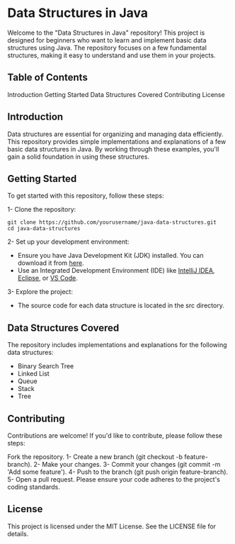 # Data Structures in Java
Welcome to the "Data Structures in Java" repository! This project is designed for beginners who want to learn and implement basic data structures using Java. The repository focuses on a few fundamental structures, making it easy to understand and use them in your projects.


## Table of Contents
Introduction
Getting Started
Data Structures Covered
Contributing
License


## Introduction
Data structures are essential for organizing and managing data efficiently. This repository provides simple implementations and explanations of a few basic data structures in Java. By working through these examples, you'll gain a solid foundation in using these structures.


## Getting Started
To get started with this repository, follow these steps:

1- Clone the repository:

```
git clone https://github.com/yourusername/java-data-structures.git
cd java-data-structures
```
2- Set up your development environment:

- Ensure you have Java Development Kit (JDK) installed. You can download it from [here](https://www.oracle.com/java/technologies/downloads/).
- Use an Integrated Development Environment (IDE) like [IntelliJ IDEA](https://www.jetbrains.com/idea/), [Eclipse](https://eclipseide.org/), or [VS Code](https://code.visualstudio.com/).

3- Explore the project:

- The source code for each data structure is located in the src directory.


## Data Structures Covered
The repository includes implementations and explanations for the following data structures:

- Binary Search Tree
- Linked List
- Queue
- Stack
- Tree


## Contributing
Contributions are welcome! If you'd like to contribute, please follow these steps:

Fork the repository.
1- Create a new branch (git checkout -b feature-branch).
2- Make your changes.
3- Commit your changes (git commit -m 'Add some feature').
4- Push to the branch (git push origin feature-branch).
5- Open a pull request.
Please ensure your code adheres to the project's coding standards.


## License
This project is licensed under the MIT License. See the LICENSE file for details.
